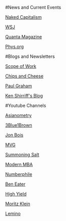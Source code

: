 #News and Current Events

[Naked Capitalism](https://www.nakedcapitalism.com/)

[WSJ](https://www.wsj.com/)

[Quanta Magazine](https://www.quantamagazine.org/)

[Phys.org](https://phys.org/)

#Blogs and Newsletters

[Scope of Work](https://www.scopeofwork.net/)

[Chips and Cheese](https://chipsandcheese.com/)

[Paul Graham](https://paulgraham.com/index.html)

[Ken Shirriff's Blog](https://www.righto.com/)

#Youtube Channels

[Asianometry](https://www.youtube.com/@Asianometry)

[3Blue1Brown](https://www.youtube.com/@3blue1brown)

[Jon Bois](https://www.youtube.com/@SecretBaseSBN)

[MVG](https://www.youtube.com/@ModernVintageGamer)

[Summoning Salt](https://www.youtube.com/@SummoningSalt)

[Modern MBA](https://www.youtube.com/@ModernMBA)

[Numberphile](https://www.youtube.com/@numberphile)

[Ben Eater](https://www.youtube.com/@BenEater)

[High Yield](https://www.youtube.com/@HighYield)

[Moritz Klein](https://www.youtube.com/@MoritzKlein0)

[Lemino](https://www.youtube.com/@LEMMiNO)
